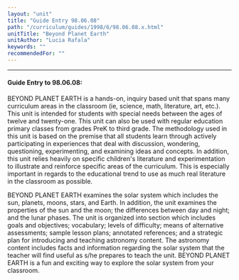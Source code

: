 ```yaml
---
layout: "unit"
title: "Guide Entry 98.06.08"
path: "/curriculum/guides/1998/6/98.06.08.x.html"
unitTitle: "Beyond Planet Earth"
unitAuthor: "Lucia Rafala"
keywords: ""
recommendedFor: ""
---
```

<body>
<hr/>
<h4>
Guide Entry to 98.06.08:
</h4>
<p>BEYOND PLANET EARTH is a hands-on, inquiry based unit that spans many curriculum areas in the classroom (ie, science, math, literature, art, etc.).  This unit is intended for students with special needs between the ages of twelve and twenty-one.  This unit can also be used with regular education primary classes from grades PreK to third grade.  The methodology used in this unit is based on the premise that all students learn through actively participating in experiences that deal with discussion, wondering, questioning, experimenting, and examining ideas and concepts.  In addition, this unit relies heavily on specific children's literature and experimentation to illustrate and reinforce specific areas of the curriculum.  This is especially important in regards to the educational trend to use as much real literature in the classroom as possible.</p>
<p>
BEYOND PLANET EARTH examines the solar system which includes the sun, planets, moons, stars, and Earth.  In addition, the unit examines the properties of the sun and the moon; the differences between day and night; and the lunar phases.  The unit is organized into section which includes goals and objectives; vocabulary; levels of difficulty; means of alternative assessments; sample lesson plans; annotated references; and a strategic plan for introducing and teaching astronomy content.  The astronomy content includes facts and information regarding the solar system that the teacher will find useful as s/he prepares to teach the unit.  BEYOND PLANET EARTH is a fun and exciting way to explore the solar system from your classroom.
</p>
</body>
